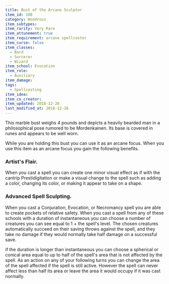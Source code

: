 ```yaml
---
title: Bust of the Arcane Sculptor
item_id: 108
category: Wondrous
item_subtypes:
item_rarity: Very Rare
item_attunement: true
item_requirement: arcane spellcaster
item_curse: false
item_classes:
  - Bard
  - Sorcerer
  - Wizard
item_school: Evocation
item_role:
  - Auxiliary
item_damage:
tags:
  - Spellcasting
item_idea:
item_co_creator:
item_updated: 2018-12-26
last_modified_at: 2018-12-26
---
```


This marble bust weighs 4 pounds and depicts a heavily bearded man in a philosophical pose rumored to be Mordenkainen. Its base is covered in runes and appears to be well worn.

While you are holding this bust you can use it as an arcane focus. When you use this item as an arcane focus you gain the following benefits.

<!--excerpt-->
### Artist's Flair.
When you cast a spell you can create one minor visual effect as if with the cantrip <magic-spell>Prestidigitation</magic-spell> or make a visual change to the spell such as adding a color, changing its color, or making it appear to take on a shape.

### Advanced Spell Sculpting.
When you cast a Conjuration, Evocation, or Necromancy spell you are able to create pockets of relative safety. When you cast a spell from any of these schools with a duration of instantaneous you can choose a number of creatures you can see equal to 1 + the spell's level. The chosen creatures automatically succeed on their saving throws against the spell, and they take no damage if they would normally take half damage on a successful save.

if the duration is longer than instantaneous you can choose a spherical or conical area equal to up to half of the spell's area that is not affected by the spell. As an action on any of your following turns you can change the area of the spell affected if the spell is still active. However the spell can never affect less than half its area or leave the area it would occupy if it was cast normally.

